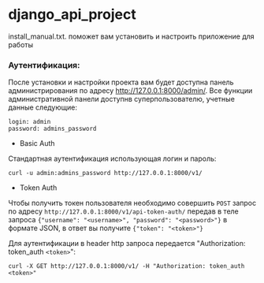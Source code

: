 # django_api_project
install_manual.txt. поможет вам установить и настроить приложение для работы

### Аутентификация:
После установки и настройки проекта вам будет доступна панель администрирования по адресу http://127.0.0.1:8000/admin/.
Все функции административной панели доступнв суперпользователю, учетные данные следующие: 
```
login: admin
password: admins_password
```
- Basic Auth

Стандартная аутентификация использующая логин и пароль:
```
curl -u admin:admins_password http://127.0.0.1:8000/v1/
```

- Token Auth

Чтобы получить токен пользователя необходимо совершить `POST` запрос по адресу `http://127.0.0.1:8000/v1/api-token-auth/` передав в теле запроса `{"username": "<username>", "password": "<password>"}` в формате JSON, в ответ вы получите `{"token": "<token>"}` 

Для аутентификации в header http запроса передается  "Authorization: token_auth `<token>`":
```
curl -X GET http://127.0.0.1:8000/v1/ -H "Authorization: token_auth <token>"
```
